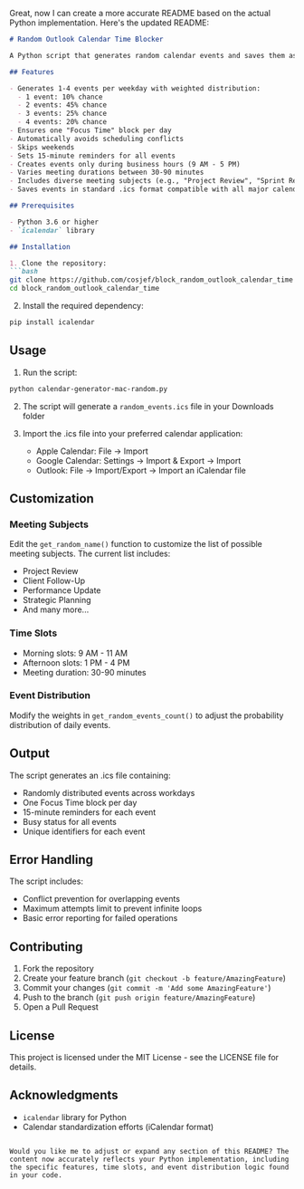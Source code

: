 Great, now I can create a more accurate README based on the actual Python implementation. Here's the updated README:

```markdown
# Random Outlook Calendar Time Blocker

A Python script that generates random calendar events and saves them as an .ics file, which can be imported into any calendar application (Apple Calendar, Google Calendar, Outlook, etc.). The script creates realistic-looking calendar blocks with proper distribution of meetings and focus time throughout the work week.

## Features

- Generates 1-4 events per weekday with weighted distribution:
  - 1 event: 10% chance
  - 2 events: 45% chance
  - 3 events: 25% chance
  - 4 events: 20% chance
- Ensures one "Focus Time" block per day
- Automatically avoids scheduling conflicts
- Skips weekends
- Sets 15-minute reminders for all events
- Creates events only during business hours (9 AM - 5 PM)
- Varies meeting durations between 30-90 minutes
- Includes diverse meeting subjects (e.g., "Project Review", "Sprint Retrospective", etc.)
- Saves events in standard .ics format compatible with all major calendar applications

## Prerequisites

- Python 3.6 or higher
- `icalendar` library

## Installation

1. Clone the repository:
```bash
git clone https://github.com/cosjef/block_random_outlook_calendar_time
cd block_random_outlook_calendar_time
```

2. Install the required dependency:
```bash
pip install icalendar
```

## Usage

1. Run the script:
```bash
python calendar-generator-mac-random.py
```

2. The script will generate a `random_events.ics` file in your Downloads folder

3. Import the .ics file into your preferred calendar application:
   - Apple Calendar: File -> Import
   - Google Calendar: Settings -> Import & Export -> Import
   - Outlook: File -> Import/Export -> Import an iCalendar file

## Customization

### Meeting Subjects
Edit the `get_random_name()` function to customize the list of possible meeting subjects. The current list includes:
- Project Review
- Client Follow-Up
- Performance Update
- Strategic Planning
- And many more...

### Time Slots
- Morning slots: 9 AM - 11 AM
- Afternoon slots: 1 PM - 4 PM
- Meeting duration: 30-90 minutes

### Event Distribution
Modify the weights in `get_random_events_count()` to adjust the probability distribution of daily events.

## Output

The script generates an .ics file containing:
- Randomly distributed events across workdays
- One Focus Time block per day
- 15-minute reminders for each event
- Busy status for all events
- Unique identifiers for each event

## Error Handling

The script includes:
- Conflict prevention for overlapping events
- Maximum attempts limit to prevent infinite loops
- Basic error reporting for failed operations

## Contributing

1. Fork the repository
2. Create your feature branch (`git checkout -b feature/AmazingFeature`)
3. Commit your changes (`git commit -m 'Add some AmazingFeature'`)
4. Push to the branch (`git push origin feature/AmazingFeature`)
5. Open a Pull Request

## License

This project is licensed under the MIT License - see the LICENSE file for details.

## Acknowledgments

- `icalendar` library for Python
- Calendar standardization efforts (iCalendar format)
```

Would you like me to adjust or expand any section of this README? The content now accurately reflects your Python implementation, including the specific features, time slots, and event distribution logic found in your code.

